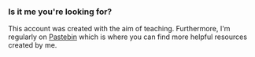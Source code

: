 ### Is it me you're looking for?

This account was created with the aim of teaching. Furthermore, I'm regularly on [Pastebin](https://pastebin.com/u/MixedReaction) which is where you can find more helpful resources created by me.
